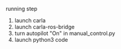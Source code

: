 running step

1. launch carla
2. launch carla-ros-bridge
3. turn autopilot "On" in manual_control.py
4. launch python3 code
